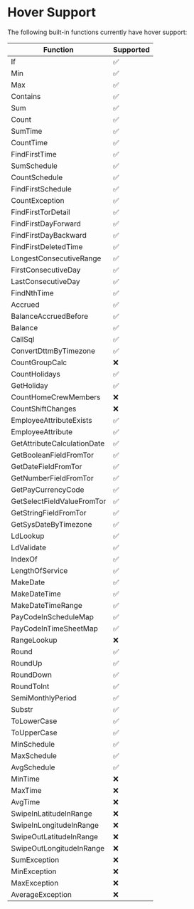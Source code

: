 # Hover Support

The following built-in functions currently have hover support:

| Function                    | Supported |
| --------------------------- | --------- |
| If                          | ✅        |
| Min                         | ✅        |
| Max                         | ✅        |
| Contains                    | ✅        |
| Sum                         | ✅        |
| Count                       | ✅        |
| SumTime                     | ✅        |
| CountTime                   | ✅        |
| FindFirstTime               | ✅        |
| SumSchedule                 | ✅        |
| CountSchedule               | ✅        |
| FindFirstSchedule           | ✅        |
| CountException              | ✅        |
| FindFirstTorDetail          | ✅        |
| FindFirstDayForward         | ✅        |
| FindFirstDayBackward        | ✅        |
| FindFirstDeletedTime        | ✅        |
| LongestConsecutiveRange     | ✅        |
| FirstConsecutiveDay         | ✅        |
| LastConsecutiveDay          | ✅        |
| FindNthTime                 | ✅        |
| Accrued                     | ✅        |
| BalanceAccruedBefore        | ✅        |
| Balance                     | ✅        |
| CallSql                     | ✅        |
| ConvertDttmByTimezone       | ✅        |
| CountGroupCalc              | :x:       |
| CountHolidays               | ✅        |
| GetHoliday                  | ✅        |
| CountHomeCrewMembers        | :x:       |
| CountShiftChanges           | :x:       |
| EmployeeAttributeExists     | ✅        |
| EmployeeAttribute           | ✅        |
| GetAttributeCalculationDate | ✅        |
| GetBooleanFieldFromTor      | ✅        |
| GetDateFieldFromTor         | ✅        |
| GetNumberFieldFromTor       | ✅        |
| GetPayCurrencyCode          | ✅        |
| GetSelectFieldValueFromTor  | ✅        |
| GetStringFieldFromTor       | ✅        |
| GetSysDateByTimezone        | ✅        |
| LdLookup                    | ✅        |
| LdValidate                  | ✅        |
| IndexOf                     | ✅        |
| LengthOfService             | ✅        |
| MakeDate                    | ✅        |
| MakeDateTime                | ✅        |
| MakeDateTimeRange           | ✅        |
| PayCodeInScheduleMap        | ✅        |
| PayCodeInTimeSheetMap       | ✅        |
| RangeLookup                 | :x:       |
| Round                       | ✅        |
| RoundUp                     | ✅        |
| RoundDown                   | ✅        |
| RoundToInt                  | ✅        |
| SemiMonthlyPeriod           | ✅        |
| Substr                      | ✅        |
| ToLowerCase                 | ✅        |
| ToUpperCase                 | ✅        |
| MinSchedule                 | ✅        |
| MaxSchedule                 | ✅        |
| AvgSchedule                 | ✅        |
| MinTime                     | :x:       |
| MaxTime                     | :x:       |
| AvgTime                     | :x:       |
| SwipeInLatitudeInRange      | :x:       |
| SwipeInLongitudeInRange     | :x:       |
| SwipeOutLatitudeInRange     | :x:       |
| SwipeOutLongitudeInRange    | :x:       |
| SumException                | :x:       |
| MinException                | :x:       |
| MaxException                | :x:       |
| AverageException            | :x:       |
